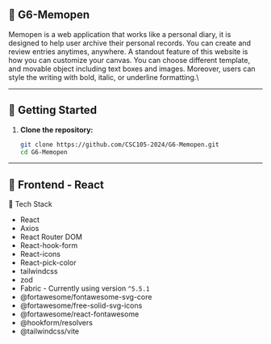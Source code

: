 ## :pushpin: G6-Memopen

Memopen is a web application that works like a personal diary, it is designed to help user archive their personal records. You can create and review entries anytimes, anywhere. A standout feature of this website is how you can customize your canvas. You can choose different template, and movable object including text boxes and images. Moreover, users can style the writing with bold, italic, or underline formatting.\

---

## :rocket: Getting Started

1. **Clone the repository:**
   ```bash
   git clone https://github.com/CSC105-2024/G6-Memopen.git
   cd G6-Memopen
   ```
---
## :hammer: Frontend - React
:wrench: Tech Stack

- React
- Axios
- React Router DOM
- React-hook-form
- React-icons
- React-pick-color
- tailwindcss
- zod
- Fabric - Currently using version ```^5.5.1```
- @fortawesome/fontawesome-svg-core
- @fortawesome/free-solid-svg-icons
- @fortawesome/react-fontawesome
- @hookform/resolvers
- @tailwindcss/vite

